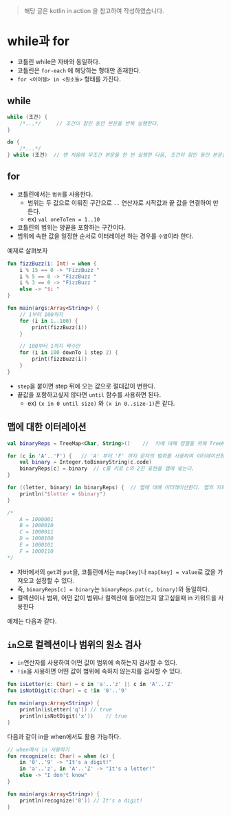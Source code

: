 > 해당 글은 kotlin in action 을 참고하여 작성하였습니다. 

# **while과 for**
* 코틀린 while은 자바와 동일하다.
* 코틀린은 `for-each` 에 해당하는 형태만 존재한다.
* `for <아이템> in <원소들>` 형태를 가진다.

## **while**

```kotlin
while (조건) {
    /*...*/     // 조건이 참인 동안 본문을 반복 실행한다.
}

do {
    /*...*/
} while (조건)  // 맨 처음에 무조건 본문을 한 번 실행한 다음, 조건이 참인 동안 본문을 반복
```

## **for**
* 코틀린에서는 `범위`를 사용한다.
    * 범위는 두 값으로 이뤄진 구간으로 `..` 연산자로 시작값과 끝 값을 연결하여 만든다.
    * ex) `val oneToTen = 1..10`
* 코틀린의 범위는 양끝을 포함하는 구간이다. 
* 범위에 속한 값을 일정한 순서로 이터레이션 하는 경우를 `수열`이라 한다.

예제로 살펴보자
```kotlin
fun fizzBuzz(i: Int) = when {
    i % 15 == 0 -> "FizzBuzz "
    i % 5 == 0 -> "FizzBuzz "
    i % 3 == 0 -> "FizzBuzz "
    else -> "$i "
}

fun main(args:Array<String>) {
    // 1부터 100까지
    for (i in 1..100) {
        print(fizzBuzz(i))
    }

    // 100부터 1까지 짝수만
    for (i in 100 downTo 1 step 2) {
        print(fizzBuzz(i))
    }
}

```
* `step`을 붙이면 step 뒤에 오는 값으로 절대값이 변한다. 
* 끝값을 포함하고싶지 않다면 `until` 함수를 사용하면 된다.
    * ex) `(x in 0 until size)` 와 `(x in 0..size-1)`은 같다.

## **맵에 대한 이터레이션**

```kotlin
val binaryReps = TreeMap<Char, String>()    //  키에 대해 정렬을 위해 TreeMap을 사용

for (c in 'A'..'F') {   // 'A' 부터 'F' 까지 문자의 범위를 사용하여 이터레이션한다.
    val binary = Integer.toBinaryString(c.code) 
    binaryReps[c] = binary  // c를 키로 c의 2진 표현을 맵에 넣는다.
}

for ((letter, binary) in binaryReps) {  // 맵에 대해 이터레이션한다. 맵의 키와 값을 두 변수에 각각 대입
    println("$letter = $binary")
}

/*
    A = 1000001
    B = 1000010
    C = 1000011
    D = 1000100
    E = 1000101
    F = 1000110
*/

```
* 자바에서의 `get`과 `put`을, 코틀린에서는 `map[key]`나 `map[key] = value`로 값을 가져오고 설정할 수 있다.
* 즉, `binaryReps[c] = binary`는 `binaryReps.put(c, binary)`와 동일하다.
* 컬렉션이나 범위, 어떤 값이 범위나 컬렉션에 들어있는지 알고싶을때 in 키워드을 사용한다

예제는 다음과 같다.
## **`in`으로 컬렉션이나 범위의 원소 검사**
* `in`연산자를 사용하여 어떤 값이 범위에 속하는지 검사할 수 있다. 
* `!in`을 사용하면 어떤 값이 범위에 속하지 않는지를 검사할 수 있다. 
```kotlin
fun isLetter(c: Char) = c in 'a'..'z' || c in 'A'..'Z'
fun isNotDigit(c:Char) = c !in '0'..'9'

fun main(args:Array<String>) {
    println(isLetter('q')) // true
    println(isNotDigit('x'))    // true
}
```

다음과 같이 in을 when에서도 활용 가능하다.
```kotlin
// when에서 in 사용하기
fun recognize(c: Char) = when (c) {
    in '0'..'9' -> "It's a digit!"
    in 'a'..'z', in 'A'..'Z' -> "It's a letter!"
    else -> "I don't know"
}

fun main(args:Array<String>) {
    println(recognize('8')) // It's a digit!
}
```
